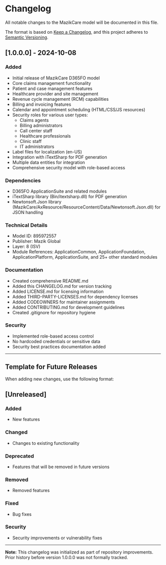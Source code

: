 # Changelog

All notable changes to the MazikCare model will be documented in this file.

The format is based on [Keep a Changelog](https://keepachangelog.com/en/1.0.0/),
and this project adheres to [Semantic Versioning](https://semver.org/spec/v2.0.0.html).

## [1.0.0.0] - 2024-10-08

### Added
- Initial release of MazikCare D365FO model
- Core claims management functionality
- Patient and case management features
- Healthcare provider and site management
- Revenue cycle management (RCM) capabilities
- Billing and invoicing features
- Calendar and appointment scheduling (HTML/CSS/JS resources)
- Security roles for various user types:
  - Claims agents
  - Billing administrators
  - Call center staff
  - Healthcare professionals
  - Clinic staff
  - IT administrators
- Label files for localization (en-US)
- Integration with iTextSharp for PDF generation
- Multiple data entities for integration
- Comprehensive security model with role-based access

### Dependencies
- D365FO ApplicationSuite and related modules
- iTextSharp library (Bin/itextsharp.dll) for PDF generation
- Newtonsoft.Json library (MazikCare/AxResource/ResourceContent/Data/Newtonsoft.Json.dll) for JSON handling

### Technical Details
- Model ID: 895972557
- Publisher: Mazik Global
- Layer: 8 (ISV)
- Module References: ApplicationCommon, ApplicationFoundation, ApplicationPlatform, ApplicationSuite, and 25+ other standard modules

### Documentation
- Created comprehensive README.md
- Added this CHANGELOG.md for version tracking
- Added LICENSE.md for licensing information
- Added THIRD-PARTY-LICENSES.md for dependency licenses
- Added CODEOWNERS for maintainer assignments
- Added CONTRIBUTING.md for development guidelines
- Created .gitignore for repository hygiene

### Security
- Implemented role-based access control
- No hardcoded credentials or sensitive data
- Security best practices documentation added

---

## Template for Future Releases

When adding new changes, use the following format:

## [Unreleased]

### Added
- New features

### Changed
- Changes to existing functionality

### Deprecated
- Features that will be removed in future versions

### Removed
- Removed features

### Fixed
- Bug fixes

### Security
- Security improvements or vulnerability fixes

---

**Note:** This changelog was initialized as part of repository improvements. Prior history before version 1.0.0.0 was not formally tracked.
